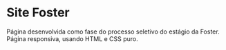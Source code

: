 # Site Foster

Página desenvolvida como fase do processo seletivo do estágio da Foster.
Página responsiva, usando HTML e CSS puro.
